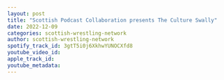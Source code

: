 ```yaml
---
layout: post
title: "Scottish Podcast Collaboration presents The Culture Swally"
date: 2022-12-09
categories: scottish-wrestling-network
author: scottish-wrestling-network
spotify_track_id: 3gtT5i0j6XkhwYUNOCXfd8
youtube_video_id: 
apple_track_id: 
youtube_metadata: 
---
```

